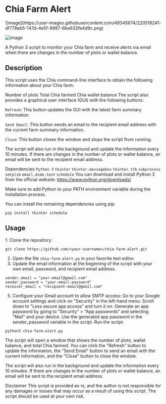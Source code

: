 <h1>Chia Farm Alert</h1>
![image](https://user-images.githubusercontent.com/49345674/220518241-df778eb5-147d-4e5f-9987-6be632fe4d9c.png)

![image](https://user-images.githubusercontent.com/49345674/220518418-7282bfd5-86a2-42af-a778-56d9e01eeccb.png)

A Python 3 script to monitor your Chia farm and receive alerts via email when there are changes in the number of plots or wallet balance.

<h2>Description</h2>
This script uses the Chia command-line interface to obtain the following information about your Chia farm:

Number of plots
Total Chia farmed
Chia wallet balance
The script also provides a graphical user interface (GUI) with the following buttons:

`Refresh`: This button updates the GUI with the latest farm summary information.

`Send Email`: This button sends an email to the recipient email address with the current farm summary information.

`Close`: This button closes the window and stops the script from running.

The script will also run in the background and update the information every 10 minutes. If there are changes in the number of plots or wallet balance, an email will be sent to the recipient email address.


Dependencies
```Python 3```
```tkinter```
```tkinter.messagebox```
```tkinter.ttk```
```subprocess```
```smtplib```
```email.mime.text```
```schedule```
You can download and install Python 3 from the official website: https://www.python.org/downloads/

Make sure to add Python to your PATH environment variable during the installation process.

You can install the remaining dependencies using pip:

```pip install tkinter schedule```
<h2>Usage</h2>
1. Clone the repository:

```git clone https://github.com/<your-username>/chia-farm-alert.git```

2. Open the file `chia-farm-alert.py` in your favorite text editor.
3. Update the email information at the beginning of the script with your own email, password, and recipient email address.
```
sender_email = "your-email@gmail.com"
sender_password = "your-email-password"
receiver_email = "recipient-email@gmail.com"
```

5. Configure your Gmail account to allow SMTP access:
Go to your Google account settings and click on "Security" in the left-hand menu.
Scroll down to "Less secure app access" and turn it on.
Generate an app password by going to "Security" > "App passwords" and selecting "Mail" and your device.
Use the generated app password in the sender_password variable in the script.
Run the script:

```python3 chia-farm-alert.py```

The script will open a window that shows the number of plots, wallet balance, and total Chia farmed. You can click the "Refresh" button to update the information, the "Send Email" button to send an email with the current information, and the "Close" button to close the window.

The script will also run in the background and update the information every 10 minutes. If there are changes in the number of plots or wallet balance, an email will be sent to the recipient email address.

Disclaimer
This script is provided as-is, and the author is not responsible for any damages or losses that may occur as a result of using this script. The script should be used at your own risk.
